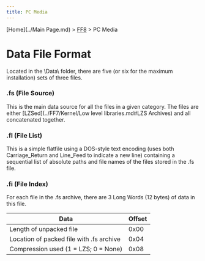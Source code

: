```yaml
---
title: PC Media
---
```


[Home](../Main Page.md) > [FF8](../FF8.md) > PC Media

# Data File Format

Located in the <installation folder>\\Data\\ folder, there are five (or six for the maximum installation) sets of three files.

### .fs (File Source)

This is the main data source for all the files in a given category. The files are either [LZSed](../FF7/Kernel/Low level libraries.md#LZS Archives) and all concatenated together.

### .fl (File List)

This is a simple flatfile using a DOS-style text encoding (uses both Carriage\_Return and Line\_Feed to indicate a new line) containing a sequential list of absolute paths and file names of the files stored in the .fs file.

### .fi (File Index)

For each file in the .fs archive, there are 3 Long Words (12 bytes) of data in this file.

| Data                                     | Offset |
|------------------------------------------|--------|
| Length of unpacked file                  | 0x00   |
| Location of packed file with .fs archive | 0x04   |
| Compression used (1 = LZS; 0 = None)     | 0x08   |
